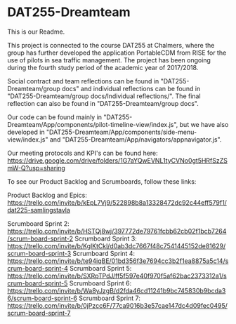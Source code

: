 # DAT255-Dreamteam

This is our Readme.

This project is connected to the course DAT255 at Chalmers, where the group has further developed the application PortableCDM from RISE for the use of pilots in sea traffic management. The project has been ongoing during the fourth study period of the academic year of 2017/2018.

Social contract and team reflections can be found in "DAT255-Dreamteam/group docs" and individual reflections can be found in "DAT255-Dreamteam/group docs/Individual reflections/". The final reflection can also be found in "DAT255-Dreamteam/group docs". 

Our code can be found mainly in "DAT255-Dreamteam/App/components/pilot-timeline-view/index.js", but we have also developed in "DAT255-Dreamteam/App/components/side-menu-view/index.js" and "DAT255-Dreamteam/App/navigators/appnavigator.js".

Our meeting protocols and KPI's can be found here: https://drive.google.com/drive/folders/1G7aYQwEVNL1tyCVNo0gt5HRfSzZSmW-Q?usp=sharing

To see our Product Backlog and Scrumboards, follow these links:

Product Backlog and Epics: https://trello.com/invite/b/kEpL7Vj9/522898b8a13328472dc92c44eff579f1/dat225-samlingstavla

Scrumboard Sprint 2: https://trello.com/invite/b/HSTQj8wj/397772de79761fcbb62cb02f1bcb7264/scrum-board-sprint-2
Scrumboard Sprint 3: https://trello.com/invite/b/KglKtCkl/d0ab3dc7667f48c7541445152de81629/scrum-board-sprint-3
Scrumboard Sprint 4: https://trello.com/invite/b/te94iqBE/01bd356f3e7694cc3b2f1ea8875a5c14/scrum-board-sprint-4
Scrumboard Sprint 5: https://trello.com/invite/b/SXRpTPdJ/ff5f597e40f970f5af62bac2373312a1/scrum-board-sprint-5
Scrumboard Sprint 6: https://trello.com/invite/b/Wa8yJzgB/d2fda46cd11241b9bc745830b9bcda36/scrum-board-sprint-6
Scrumboard Sprint 7: https://trello.com/invite/b/0jPzcc6F/77ca9016b3e57cae147dc4d09fec0495/scrum-board-sprint-7

